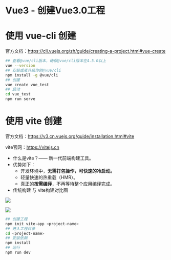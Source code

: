 # Vue3 - 创建Vue3.0工程

# 使用 vue-cli 创建

官方文档：https://cli.vuejs.org/zh/guide/creating-a-project.html#vue-create

```bash
## 查看@vue/cli版本，确保@vue/cli版本在4.5.0以上
vue --version
## 安装或者升级你的@vue/cli
npm install -g @vue/cli
## 创建
vue create vue_test
## 启动
cd vue_test
npm run serve
```

# 使用 vite 创建

官方文档：https://v3.cn.vuejs.org/guide/installation.html#vite

vite官网：https://vitejs.cn

- 什么是vite？—— 新一代前端构建工具。
- 优势如下：
  - 开发环境中，**无需打包操作，可快速的冷启动。**
  - 轻量快速的热重载（HMR）。
  - 真正的**按需编译**，不再等待整个应用编译完成。
- 传统构建 与 vite构建对比图

![](/_images/vue/vue3/bundle.png)

![](/_images/vue/vue3/esm.png)

```bash
## 创建工程
npm init vite-app <project-name>
## 进入工程目录
cd <project-name>
## 安装依赖
npm install
## 运行
npm run dev
```